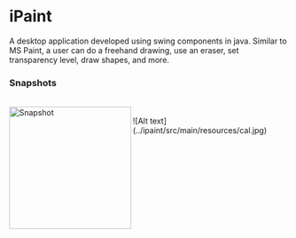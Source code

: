 # iPaint

A desktop application developed using swing components in java.
Similar to MS Paint, a user can do a freehand drawing, use an eraser, set transparency level, draw shapes, and more.
<br>
### Snapshots
<br>
<img align="left" alt="Snapshot" width="220px" src="https://github.com/iqbal-shaikh/ipaint/tree/main/src/main/resources/cal.jpg" />
<br>
![Alt text](../ipaint/src/main/resources/cal.jpg)


